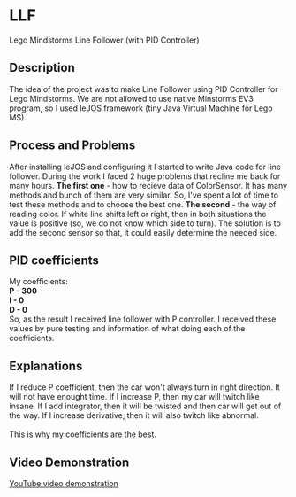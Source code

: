 # LLF
Lego Mindstorms Line Follower (with PID Controller)

## Description
The idea of the project was to make Line Follower using PID Controller for Lego Mindstorms. We are not allowed to use native Minstorms EV3 program, so I used leJOS framework (tiny Java Virtual Machine for Lego MS). 

## Process and Problems
After installing leJOS and configuring it I started to write Java code for line follower. During the work I faced 2 huge problems that recline me back for many hours. **The first one** -  how to recieve data of ColorSensor. It has many methods and bunch of them are very similar. So, I've spent a lot of time to test these methods and to choose the best one. **The second** - the way of reading color. If white line shifts left or right, then in both situations the value is positive (so, we do not know which side to turn). The solution is to add the second sensor so that, it could easily determine the needed side.

## PID coefficients 
My coefficients: <br />
**P - 300** <br />
**I - 0** <br />
**D - 0** <br />
So, as the result I received line follower with P controller. I received these values by pure testing and information of what doing each of the coefficients. 

## Explanations
If I reduce P coefficient, then the car won't always turn in right direction. It will not have enought time. If I increase P, then my car will twitch like insane. If I add integrator, then it will be twisted and then car will get out of the way. If I increase derivative, then it will also twitch like abnormal. <br />
<br />
This is why my coefficients are the best.

## Video Demonstration
[YouTube video demonstration](https://www.youtube.com/watch?v=JJTwU-ZfOEQ)
